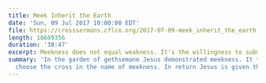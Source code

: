 ```yaml
---
title: Meek Inherit the Earth
date: 'Sun, 09 Jul 2017 10:00:00 EDT'
file: https://crosssermons.cflcn.org/2017-07-09-meek_inherit_the_earth.m4a
length: 18689356
duration: '38:47'
excerpt: Meekness does not equal weakness. It's the willingness to submit
summary: 'In the garden of gethsemane Jesus demonstrated meekness. It to courage to
  choose the cross in the name of meekness. In return Jesus is given the whole earth. '
---
```

